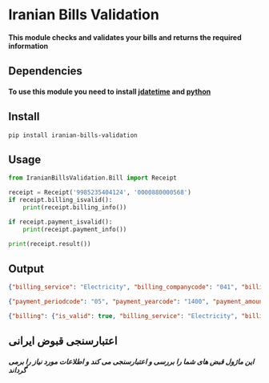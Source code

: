 # Iranian Bills Validation
#### This module checks and validates your bills and returns the required information

## Dependencies
#### To use this module you need to install [jdatetime](https://pypi.org/project/jdatetime/) and [python](https://www.python.org/)

## Install

    pip install iranian-bills-validation

## Usage
```python
from IranianBillsValidation.Bill import Receipt

receipt = Receipt('9985235404124', '0000880000568')
if receipt.billing_isvalid():
    print(receipt.billing_info())

if receipt.payment_isvalid():
    print(receipt.payment_info())

print(receipt.result())
```
## Output
```json
{"billing_service": "Electricity", "billing_companycode": "041", "billing_filecode": "99852354"}

{"payment_periodcode": "05", "payment_yearcode": "1400", "payment_amount": "8800000"}

{"billing": {"is_valid": true, "billing_service": "Electricity", "billing_companycode": "041", "billing_filecode": "99852354"}, "payment": {"is_valid": true, "payment_periodcode": "05", "payment_yearcode": "1400", "payment_amount": "8800000"}}
```

## اعتبارسنجی قبوض ایرانی
##### این ماژول قبض های شما را بررسی و اعتبارسنجی می کند و اطلاعات مورد نیاز را برمی گرداند

